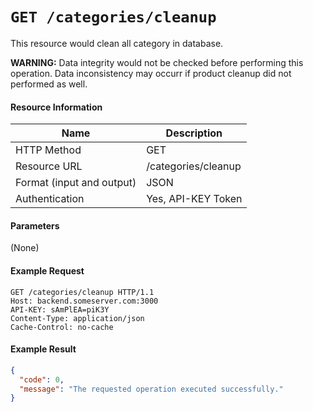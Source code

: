 # `GET /categories/cleanup`
This resource would clean all category in database.

**WARNING:** Data integrity would not be checked before performing this operation. Data inconsistency may occurr if product cleanup did not performed as well.

#### Resource Information
| Name | Description |
| --- | --- |
| HTTP Method | GET |
| Resource URL | /categories/cleanup |
| Format (input and output) | JSON |
| Authentication | Yes, API-KEY Token |

#### Parameters
(None)

#### Example Request
```http
GET /categories/cleanup HTTP/1.1
Host: backend.someserver.com:3000
API-KEY: sAmPlEA=piK3Y
Content-Type: application/json
Cache-Control: no-cache
```


#### Example Result

```json
{
  "code": 0,
  "message": "The requested operation executed successfully."
}
```
